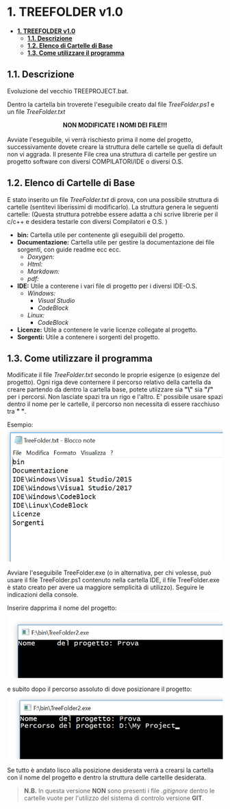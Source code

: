 # **1. TREEFOLDER v1.0**
<!-- TOC -->

- [**1. TREEFOLDER v1.0**](#1-treefolder-v10)
    - [**1.1. Descrizione**](#11-descrizione)
    - [**1.2. Elenco di Cartelle di Base**](#12-elenco-di-cartelle-di-base)
    - [**1.3. Come utilizzare il programma**](#13-come-utilizzare-il-programma)

<!-- /TOC -->

## **1.1. Descrizione**

Evoluzione del vecchio TREEPROJECT.bat.

Dentro la cartella bin troverete l'eseguibile creato dal file *TreeFolder.ps1* e un file *TreeFolder.txt*
<center><b>NON MODIFICATE I NOMI DEI FILE!!!</b></center></br>
Avviate l'eseguibile, vi verrà rischiesto prima il nome del progetto, successivamente dovete creare la struttura delle cartelle se quella di default non vi aggrada.
Il presente File crea una struttura di cartelle per gestire un progetto software con diversi COMPILATORI/IDE o diversi O.S.

## **1.2. Elenco di Cartelle di Base**

E stato inserito un file *TreeFolder.txt* di prova, con una possibile struttura di cartelle (sentitevi liberissimi di modificarlo). La struttura genera le seguenti cartelle:
(Questa struttura potrebbe essere adatta a chi scrive librerie per il c/c++ e desidera testarle con diversi Compilatori e O.S. )

*   __bin:__ Cartella utile per contenente gli eseguibili del progetto.
*   __Documentazione:__ Cartella utile per gestire la documentazione dei file sorgenti, con  guide readme ecc ecc.
    +   *Doxygen:*
    +   *Html:*
    +   *Markdown:*
    +   *pdf:*
*   __IDE:__ Utile a conterene i vari file di progetto per i diversi IDE-O.S.
    +   *Windows:*
        -   *Visual Studio*
        -   *CodeBlock*
    +   *Linux:*
        -   *CodeBlock*
*   __Licenze:__ Utile a contenere le varie licenze collegate al progetto.
*   __Sorgenti:__ Utile a contenere i sorgenti del progetto.


## **1.3. Come utilizzare il programma**
Modificate il file *TreeFolder.txt* secondo le proprie esigenze (o esigenze del progetto). Ogni riga deve conternere il percorso relativo della cartella da creare partendo da dentro la cartella base, potete utiizzare sia __"\\"__ sia __"/"__ per i percorsi.
Non lasciate spazi tra un rigo e l'altro.
E' possibile usare spazi dentro il nome per le cartelle, il percorso non necessita di essere racchiuso tra __" "__.

Esempio:
![Esempio file.txt](./Documentazione/Screetxt1.png "Esempio TreeFolder.txt" )

Avviare l'eseguibile TreeFolder.exe (o in alternativa, per chi volesse, può usare il file TreeFolder.ps1 contenuto nella cartella IDE, il file TreeFolder.exe è stato creato per avere ua maggiore semplicità di utilizzo). Seguire le indicazioni della console.

Inserire dapprima il nome del progetto:
![Nome Progetto Screen](./Documentazione/NomeProgettoScreen1.png "Screen nome progetto")

e subito dopo il percorso assoluto di dove posizionare il progetto:
![Percorso Progetto Screen](./Documentazione/PercorsoProgettoScreen1.png "Screen percorso progetto")

Se tutto è andato lisco alla posizione desiderata verrà a crearsi la cartella con il nome del progetto e dentro la struttura delle cartellle desiderata.

>  __N.B.__ In questa versione __NON__ sono presenti i file *.gitignore* dentro le  cartelle vuote per l'utilizzo del sistema di controlo versione __GIT__.